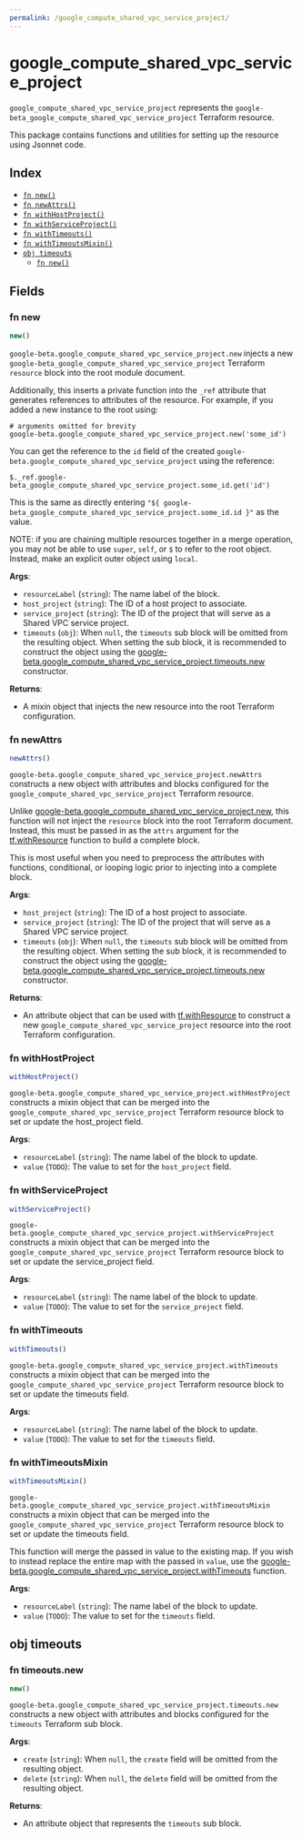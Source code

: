 ```yaml
---
permalink: /google_compute_shared_vpc_service_project/
---
```


# google_compute_shared_vpc_service_project

`google_compute_shared_vpc_service_project` represents the `google-beta_google_compute_shared_vpc_service_project` Terraform resource.



This package contains functions and utilities for setting up the resource using Jsonnet code.


## Index

* [`fn new()`](#fn-new)
* [`fn newAttrs()`](#fn-newattrs)
* [`fn withHostProject()`](#fn-withhostproject)
* [`fn withServiceProject()`](#fn-withserviceproject)
* [`fn withTimeouts()`](#fn-withtimeouts)
* [`fn withTimeoutsMixin()`](#fn-withtimeoutsmixin)
* [`obj timeouts`](#obj-timeouts)
  * [`fn new()`](#fn-timeoutsnew)

## Fields

### fn new

```ts
new()
```


`google-beta.google_compute_shared_vpc_service_project.new` injects a new `google-beta_google_compute_shared_vpc_service_project` Terraform `resource`
block into the root module document.

Additionally, this inserts a private function into the `_ref` attribute that generates references to attributes of the
resource. For example, if you added a new instance to the root using:

    # arguments omitted for brevity
    google-beta.google_compute_shared_vpc_service_project.new('some_id')

You can get the reference to the `id` field of the created `google-beta.google_compute_shared_vpc_service_project` using the reference:

    $._ref.google-beta_google_compute_shared_vpc_service_project.some_id.get('id')

This is the same as directly entering `"${ google-beta_google_compute_shared_vpc_service_project.some_id.id }"` as the value.

NOTE: if you are chaining multiple resources together in a merge operation, you may not be able to use `super`, `self`,
or `$` to refer to the root object. Instead, make an explicit outer object using `local`.

**Args**:
  - `resourceLabel` (`string`): The name label of the block.
  - `host_project` (`string`): The ID of a host project to associate.
  - `service_project` (`string`): The ID of the project that will serve as a Shared VPC service project.
  - `timeouts` (`obj`):  When `null`, the `timeouts` sub block will be omitted from the resulting object. When setting the sub block, it is recommended to construct the object using the [google-beta.google_compute_shared_vpc_service_project.timeouts.new](#fn-googlecomputesharedvpcserviceprojecttimeoutsnew) constructor.

**Returns**:
- A mixin object that injects the new resource into the root Terraform configuration.


### fn newAttrs

```ts
newAttrs()
```


`google-beta.google_compute_shared_vpc_service_project.newAttrs` constructs a new object with attributes and blocks configured for the `google_compute_shared_vpc_service_project`
Terraform resource.

Unlike [google-beta.google_compute_shared_vpc_service_project.new](#fn-googlecomputesharedvpcserviceprojectnew), this function will not inject the `resource`
block into the root Terraform document. Instead, this must be passed in as the `attrs` argument for the
[tf.withResource](https://github.com/tf-libsonnet/core/tree/main/docs#fn-withresource) function to build a complete block.

This is most useful when you need to preprocess the attributes with functions, conditional, or looping logic prior to
injecting into a complete block.

**Args**:
  - `host_project` (`string`): The ID of a host project to associate.
  - `service_project` (`string`): The ID of the project that will serve as a Shared VPC service project.
  - `timeouts` (`obj`):  When `null`, the `timeouts` sub block will be omitted from the resulting object. When setting the sub block, it is recommended to construct the object using the [google-beta.google_compute_shared_vpc_service_project.timeouts.new](#fn-googlecomputesharedvpcserviceprojecttimeoutsnew) constructor.

**Returns**:
  - An attribute object that can be used with [tf.withResource](https://github.com/tf-libsonnet/core/tree/main/docs#fn-withresource) to construct a new `google_compute_shared_vpc_service_project` resource into the root Terraform configuration.


### fn withHostProject

```ts
withHostProject()
```

`google-beta.google_compute_shared_vpc_service_project.withHostProject` constructs a mixin object that can be merged into the `google_compute_shared_vpc_service_project`
Terraform resource block to set or update the host_project field.



**Args**:
  - `resourceLabel` (`string`): The name label of the block to update.
  - `value` (`TODO`): The value to set for the `host_project` field.


### fn withServiceProject

```ts
withServiceProject()
```

`google-beta.google_compute_shared_vpc_service_project.withServiceProject` constructs a mixin object that can be merged into the `google_compute_shared_vpc_service_project`
Terraform resource block to set or update the service_project field.



**Args**:
  - `resourceLabel` (`string`): The name label of the block to update.
  - `value` (`TODO`): The value to set for the `service_project` field.


### fn withTimeouts

```ts
withTimeouts()
```

`google-beta.google_compute_shared_vpc_service_project.withTimeouts` constructs a mixin object that can be merged into the `google_compute_shared_vpc_service_project`
Terraform resource block to set or update the timeouts field.



**Args**:
  - `resourceLabel` (`string`): The name label of the block to update.
  - `value` (`TODO`): The value to set for the `timeouts` field.


### fn withTimeoutsMixin

```ts
withTimeoutsMixin()
```

`google-beta.google_compute_shared_vpc_service_project.withTimeoutsMixin` constructs a mixin object that can be merged into the `google_compute_shared_vpc_service_project`
Terraform resource block to set or update the timeouts field.

This function will merge the passed in value to the existing map. If you wish
to instead replace the entire map with the passed in `value`, use the [google-beta.google_compute_shared_vpc_service_project.withTimeouts](TODO)
function.


**Args**:
  - `resourceLabel` (`string`): The name label of the block to update.
  - `value` (`TODO`): The value to set for the `timeouts` field.


## obj timeouts



### fn timeouts.new

```ts
new()
```


`google-beta.google_compute_shared_vpc_service_project.timeouts.new` constructs a new object with attributes and blocks configured for the `timeouts`
Terraform sub block.



**Args**:
  - `create` (`string`):  When `null`, the `create` field will be omitted from the resulting object.
  - `delete` (`string`):  When `null`, the `delete` field will be omitted from the resulting object.

**Returns**:
  - An attribute object that represents the `timeouts` sub block.
